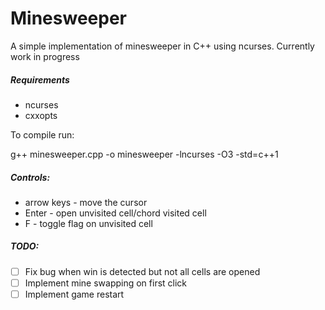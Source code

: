 # Minesweeper

A simple implementation of minesweeper in C++ using ncurses. Currently work in progress

##### Requirements

* ncurses
* cxxopts

To compile run: 

g++ minesweeper.cpp -o minesweeper -lncurses -O3 -std=c++1

##### Controls:

* arrow keys - move the cursor
* Enter - open unvisited cell/chord visited cell
* F - toggle flag on unvisited cell

##### TODO:

- [ ] Fix bug when win is detected but not all cells are opened
- [ ] Implement mine swapping on first click
- [ ] Implement game restart